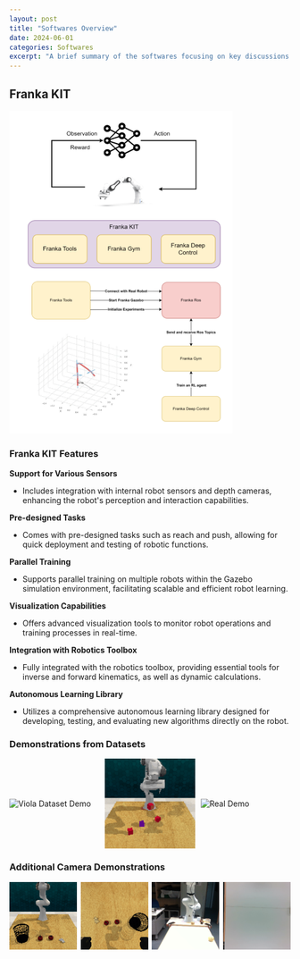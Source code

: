 ```yaml
---
layout: post
title: "Softwares Overview"
date: 2024-06-01
categories: Softwares
excerpt: "A brief summary of the softwares focusing on key discussions and findings..."
---
```


## Franka KIT

<img src="../assets/franka/franka_kit.svg" alt="Franka KIT Overview" style="width: 400px; height: auto;">

### Franka KIT Features

**Support for Various Sensors**
- Includes integration with internal robot sensors and depth cameras, enhancing the robot's perception and interaction capabilities.

**Pre-designed Tasks**
- Comes with pre-designed tasks such as reach and push, allowing for quick deployment and testing of robotic functions.

**Parallel Training**
- Supports parallel training on multiple robots within the Gazebo simulation environment, facilitating scalable and efficient robot learning.

**Visualization Capabilities**
- Offers advanced visualization tools to monitor robot operations and training processes in real-time.

**Integration with Robotics Toolbox**
- Fully integrated with the robotics toolbox, providing essential tools for inverse and forward kinematics, as well as dynamic calculations.

**Autonomous Learning Library**
- Utilizes a comprehensive autonomous learning library designed for developing, testing, and evaluating new algorithms directly on the robot.


### Demonstrations from Datasets
<div style="display: flex; justify-content: space-between; align-items: center;">
  <img src="../assets/franka/viola_demo_1.gif" alt="Viola Dataset Demo" style="width: 33%; margin-right: 2%;">
  <img src="../assets/franka/rlbench_demo_1.gif" alt="RL Bench Demo" style="width: 33%;  margin-right: 2%;">
  <img src="../assets/franka/real_demo_1.gif" alt="Real Demo" style="width: 33%;">
</div>


### Additional Camera Demonstrations
<div style="display: flex; justify-content: space-between;">
  <img src="../assets/franka/rlbench_demo_front_0.gif" alt="RLBench Front Camera" style="width: 24%; margin-right: 1%;">
  <img src="../assets/franka/rlbench_demo_wrist_0.gif" alt="RLBench Wrist Camera" style="width: 24%; margin-right: 1%;">
  <img src="../assets/franka/real_env_demo_front_0.gif" alt="Real World Front Camera" style="width: 24%; margin-right: 1%;">
  <img src="../assets/franka/real_env_demo_wrist_0.gif" alt="Real World Wrist Camera" style="width: 24%;">
</div>